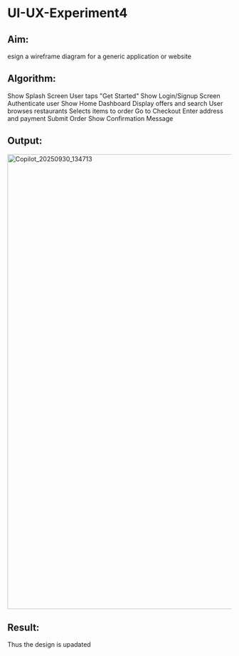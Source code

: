 # UI-UX-Experiment4

## Aim:

esign a wireframe diagram for a generic application or website


## Algorithm:
Show Splash Screen
User taps "Get Started"
Show Login/Signup Screen
Authenticate user
Show Home Dashboard
Display offers and search
User browses restaurants
Selects items to order
Go to Checkout
Enter address and payment
Submit Order
Show Confirmation Message


## Output:

<img width="1536" height="1024" alt="Copilot_20250930_134713" src="https://github.com/user-attachments/assets/fe7e96e4-b826-41e3-aa14-f304c1e340c6" />


## Result:

Thus the design is upadated
